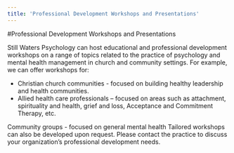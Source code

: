 ```yaml
---
title: 'Professional Development Workshops and Presentations'
---
```


#Professional Development Workshops and Presentations

Still Waters Psychology can host educational and professional development workshops on a range of topics related to the practice of psychology and mental health management in church and community settings. For example, we can offer workshops for:

- Christian church communities - focused on building healthy leadership and health communities.
- Allied health care professionals – focused on areas such as attachment, spirituality and health, grief and loss, Acceptance and Commitment Therapy, etc.

Community groups - focused on general mental health Tailored workshops can also be developed upon request. Please contact the practice to discuss your organization’s professional development needs.

